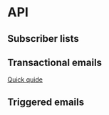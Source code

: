 # API

## Subscriber lists


## Transactional emails
[Quick quide](/docs/projects/transactional-emails#integration)

## Triggered emails
